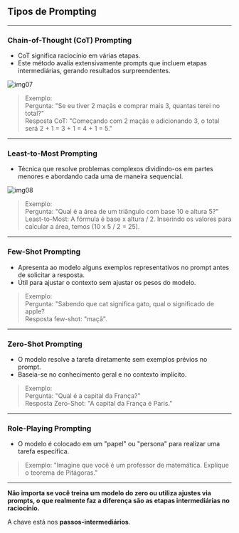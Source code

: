 ## Tipos de Prompting

---
### Chain-of-Thought (CoT) Prompting
- CoT significa raciocínio em várias etapas.
- Este método avalia extensivamente prompts que incluem etapas intermediárias, gerando resultados surpreendentes.

![img07](https://github.com/user-attachments/assets/2f9cb719-c4e6-49b0-914d-0f5f59448dd4)

> Exemplo:<br>
> Pergunta: "Se eu tiver 2 maçãs e comprar mais 3, quantas terei no total?"<br>
> Resposta CoT: "Começando com 2 maçãs e adicionando 3, o total será 2 + 1 = 3 + 1 = 4 + 1 = 5."

---
### Least-to-Most Prompting
- Técnica que resolve problemas complexos dividindo-os em partes menores e abordando cada uma de maneira sequencial.

![img08](https://github.com/user-attachments/assets/96bdd127-3a75-4ece-ab0e-e1d00839be25)

> Exemplo:<br>
> Pergunta: "Qual é a área de um triângulo com base 10 e altura 5?"<br>
> Least-to-Most: A fórmula é base x altura / 2. Inserindo os valores para calcular a área, temos (10 x 5 / 2 = 25).

---
### Few-Shot Prompting
- Apresenta ao modelo alguns exemplos representativos no prompt antes de solicitar a resposta.
- Útil para ajustar o contexto sem ajustar os pesos do modelo.

> Exemplo:<br>
> Pergunta: "Sabendo que cat significa gato, qual o significado de apple?<br>
> Resposta few-shot: "maçã".

---
### Zero-Shot Prompting
- O modelo resolve a tarefa diretamente sem exemplos prévios no prompt.
- Baseia-se no conhecimento geral e no contexto implícito.

> Exemplo:<br>
> Pergunta: "Qual é a capital da França?"<br>
> Resposta Zero-Shot: "A capital da França é Paris."

---
### Role-Playing Prompting
- O modelo é colocado em um "papel" ou "persona" para realizar uma tarefa específica.

> Exemplo: "Imagine que você é um professor de matemática. Explique o teorema de Pitágoras."

---
**Não importa se você treina um modelo do zero ou utiliza ajustes via prompts, o que realmente faz a diferença são as etapas intermediárias no raciocínio.**

A chave está nos **passos-intermediários**.  
